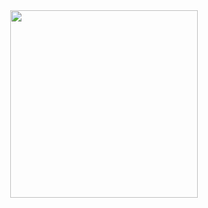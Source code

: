 
<div id="header" align="center">
  <img src="https://github.githubassets.com/images/mona-loading-dark.gif" width="300"/>
</div>

